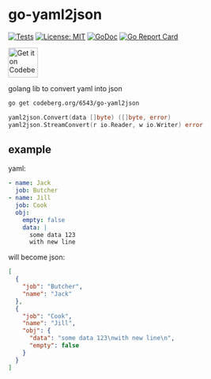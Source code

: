 # go-yaml2json

[![Tests](https://ci.codeberg.org/api/badges/6543/go-yaml2json/status.svg)](https://ci.codeberg.org/6543/go-yaml2json)
[![License: MIT](https://img.shields.io/badge/License-MIT-blue.svg)](https://opensource.org/licenses/MIT)
[![GoDoc](https://godoc.org/codeberg.org/6543/go-yaml2json?status.svg)](https://godoc.org/codeberg.org/6543/go-yaml2json)
[![Go Report Card](https://goreportcard.com/badge/codeberg.org/6543/go-yaml2json)](https://goreportcard.com/report/codeberg.org/6543/go-yaml2json)

<a href="https://codeberg.org/6543/go-yaml2json">
    <img alt="Get it on Codeberg" src="https://codeberg.org/Codeberg/GetItOnCodeberg/media/branch/main/get-it-on-neon-blue.png" height="60">
</a>

golang lib to convert yaml into json

```sh
go get codeberg.org/6543/go-yaml2json
```

```go
yaml2json.Convert(data []byte) ([]byte, error)
yaml2json.StreamConvert(r io.Reader, w io.Writer) error
```

## example

yaml:
```yaml
- name: Jack
  job: Butcher
- name: Jill
  job: Cook
  obj:
    empty: false
    data: |
      some data 123
      with new line      
```

will become json:
```json
[
  {
    "job": "Butcher",
    "name": "Jack"
  },
  {
    "job": "Cook",
    "name": "Jill",
    "obj": {
      "data": "some data 123\nwith new line\n",
      "empty": false
    }
  }
]
```
